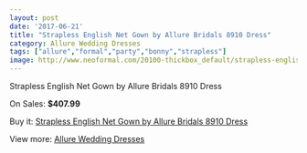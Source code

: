 ```yaml
---
layout: post
date: '2017-06-21'
title: "Strapless English Net Gown by Allure Bridals 8910 Dress"
category: Allure Wedding Dresses
tags: ["allure","formal","party","bonny","strapless"]
image: http://www.neoformal.com/20100-thickbox_default/strapless-english-net-gown-by-allure-bridals-8910-dress.jpg
---
```

Strapless English Net Gown by Allure Bridals 8910 Dress

On Sales: **$407.99**
<a href="https://www.neoformal.com/en/allure-wedding-dresses-2014/6401-strapless-english-net-gown-by-allure-bridals-8910-dress.html"><amp-img layout="responsive" width="600" height="600" src="//www.neoformal.com/20100-thickbox_default/strapless-english-net-gown-by-allure-bridals-8910-dress.jpg" alt="Strapless English Net Gown by Allure Bridals 8910 Dress 0" /></a>
<a href="https://www.neoformal.com/en/allure-wedding-dresses-2014/6401-strapless-english-net-gown-by-allure-bridals-8910-dress.html"><amp-img layout="responsive" width="600" height="600" src="//www.neoformal.com/20102-thickbox_default/strapless-english-net-gown-by-allure-bridals-8910-dress.jpg" alt="Strapless English Net Gown by Allure Bridals 8910 Dress 1" /></a>
<a href="https://www.neoformal.com/en/allure-wedding-dresses-2014/6401-strapless-english-net-gown-by-allure-bridals-8910-dress.html"><amp-img layout="responsive" width="600" height="600" src="//www.neoformal.com/20101-thickbox_default/strapless-english-net-gown-by-allure-bridals-8910-dress.jpg" alt="Strapless English Net Gown by Allure Bridals 8910 Dress 2" /></a>

Buy it: [Strapless English Net Gown by Allure Bridals 8910 Dress](https://www.neoformal.com/en/allure-wedding-dresses-2014/6401-strapless-english-net-gown-by-allure-bridals-8910-dress.html "Strapless English Net Gown by Allure Bridals 8910 Dress")

View more: [Allure Wedding Dresses](https://www.neoformal.com/en/82-allure-wedding-dresses-2014 "Allure Wedding Dresses")